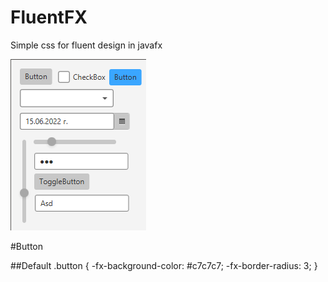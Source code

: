 # FluentFX
Simple css for fluent design in javafx

![Image](https://github.com/Ivan-Kalatchev/FluentFX/blob/master/Preview.png?raw=true)

#Button

##Default
    .button {
        -fx-background-color: #c7c7c7;
        -fx-border-radius: 3;
    }
